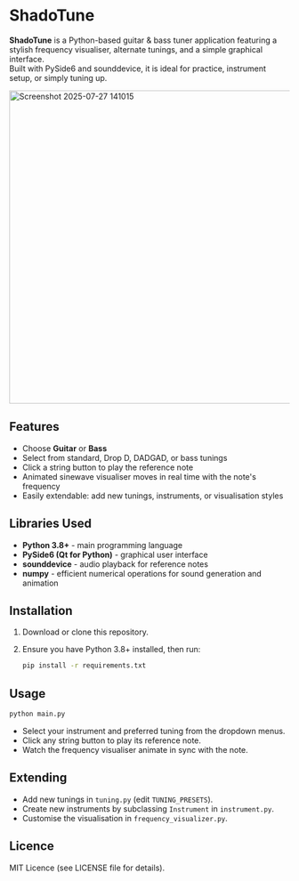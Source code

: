 # ShadoTune

**ShadoTune** is a Python-based guitar & bass tuner application featuring a stylish frequency visualiser, alternate tunings, and a simple graphical interface.  
Built with PySide6 and sounddevice, it is ideal for practice, instrument setup, or simply tuning up.


<img width="836" height="563" alt="Screenshot 2025-07-27 141015" src="https://github.com/user-attachments/assets/b579dee6-1e0c-4153-b7b7-bb6b265de7f2" />


## Features

- Choose **Guitar** or **Bass**
- Select from standard, Drop D, DADGAD, or bass tunings
- Click a string button to play the reference note
- Animated sinewave visualiser moves in real time with the note's frequency
- Easily extendable: add new tunings, instruments, or visualisation styles

 ## Libraries Used

- **Python 3.8+** - main programming language
- **PySide6 (Qt for Python)** - graphical user interface
- **sounddevice** - audio playback for reference notes
- **numpy** - efficient numerical operations for sound generation and animation

## Installation

1. Download or clone this repository.
2. Ensure you have Python 3.8+ installed, then run:

   ```sh
   pip install -r requirements.txt
   ```

## Usage

```sh
python main.py
```

- Select your instrument and preferred tuning from the dropdown menus.
- Click any string button to play its reference note.
- Watch the frequency visualiser animate in sync with the note.

## Extending

- Add new tunings in `tuning.py` (edit `TUNING_PRESETS`).
- Create new instruments by subclassing `Instrument` in `instrument.py`.
- Customise the visualisation in `frequency_visualizer.py`.


## Licence

MIT Licence (see LICENSE file for details).
